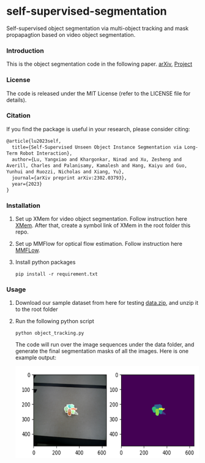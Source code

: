 # self-supervised-segmentation

Self-supervised object segmentation via multi-object tracking and mask propapagtion based on video object segmentation.

### Introduction

This is the object segmentation code in the following paper. [arXiv](https://arxiv.org/abs/2302.03793), [Project](https://irvlutd.github.io/SelfSupervisedSegmentation/)

### License

The code is released under the MIT License (refer to the LICENSE file for details).

### Citation

If you find the package is useful in your research, please consider citing:

	@article{lu2023self,
	  title={Self-Supervised Unseen Object Instance Segmentation via Long-Term Robot Interaction},
	  author={Lu, Yangxiao and Khargonkar, Ninad and Xu, Zesheng and Averill, Charles and Palanisamy, Kamalesh and Hang, Kaiyu and Guo, Yunhui and Ruozzi, Nicholas and Xiang, Yu},
	  journal={arXiv preprint arXiv:2302.03793},
	  year={2023}
	}
	
### Installation

1. Set up XMem for video object segmentation. Follow instruction here [XMem](https://github.com/hkchengrex/XMem). After that, create a symbol link of XMem in the root folder this repo.

2. Set up MMFlow for optical flow estimation. Follow instruction here [MMFLow](https://github.com/open-mmlab/mmflow).

3. Install python packages
   ```Shell
   pip install -r requirement.txt
   ```
   
### Usage

1. Download our sample dataset from here for testing [data.zip](https://utdallas.box.com/s/v89eldmysey3vlx01yqb7waqdck2uxpb), and unzip it to the root folder

2. Run the following python script
   ```Shell
   python object_tracking.py
   ```
   The code will run over the image sequences under the data folder, and generate the final segmentation masks of all the images.
   Here is one example output:
   <p align="center"><img src="example.png" width="640" height="240"/></p>

